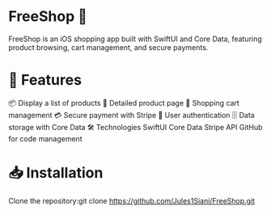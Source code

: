 # FreeShop 🛒
FreeShop is an iOS shopping app built with SwiftUI and Core Data, featuring product browsing, cart management, and secure payments.

# 🚀 Features
  📦 Display a list of products
  📄 Detailed product page
  🛒 Shopping cart management
  💳 Secure payment with Stripe
  🔐 User authentication
  🗄️ Data storage with Core Data
  🛠️ Technologies
  SwiftUI
  Core Data
  Stripe API
  GitHub for code management
  
# 📥 Installation
Clone the repository:git clone https://github.com/Jules1Siani/FreeShop.git
